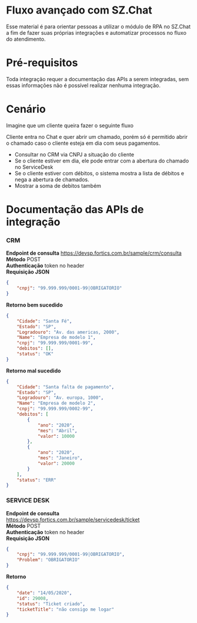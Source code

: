# Fluxo avançado com SZ.Chat
Esse material é para orientar pessoas a utilizar o módulo de RPA no SZ.Chat a fim de fazer suas próprias integrações e automatizar processos no fluxo do atendimento.

# Pré-requisitos
Toda integração requer a documentação das APIs a serem integradas, sem essas informações não é possível realizar nenhuma integração.

# Cenário
Imagine que um cliente queira fazer o seguinte fluxo<br>

Cliente entra no Chat e quer abrir um chamado, porém só é permitido abrir o chamado caso o cliente esteja em dia com seus pagamentos.

* Consultar no CRM via CNPJ a situação do cliente
* Se o cliente estiver em dia, ele pode entrar com a abertura do chamado no ServiceDesk
* Se o cliente estiver com débitos, o sistema mostra a lista de débitos e nega a abertura de chamados.
* Mostrar a soma de debitos também

# Documentação das APIs de integração

### CRM

**Endpoint de consulta** https://devsp.fortics.com.br/sample/crm/consulta<br>
**Método** POST<br>
**Authenticação** token no header<br>
**Requisição JSON**
```json
{
	"cnpj": "99.999.999/0001-99|OBRIGATORIO"
}
```
**Retorno bem sucedido**
```json
{
    "Cidade": "Santa Fé",
    "Estado": "SP",
    "Logradouro": "Av. das americas, 2000",
    "Name": "Empresa de modelo 1",
    "cnpj": "99.999.999/0001-99",
    "debitos": [],
    "status": "OK"
}
```
**Retorno mal sucedido**
```json
{
    "Cidade": "Santa falta de pagamento",
    "Estado": "SP",
    "Logradouro": "Av. europa, 1000",
    "Name": "Empresa de modelo 2",
    "cnpj": "99.999.999/0002-99",
    "debitos": [
        {
            "ano": "2020",
            "mes": "Abril",
            "valor": 10000
        },
        {
            "ano": "2020",
            "mes": "Janeiro",
            "valor": 20000
        }
    ],
    "status": "ERR"
}
```
### SERVICE DESK

**Endpoint de consulta** https://devsp.fortics.com.br/sample/servicedesk/ticket<br>
**Método** POST<br>
**Authenticação** token no header<br>
**Requisição JSON**
```json
{
    "cnpj": "99.999.999/0001-99|OBRIGATORIO",
    "Problem": "OBRIGATORIO"
}
```
**Retorno**
```json
{
    "date": "14/05/2020",
    "id": 29008,
    "status": "Ticket criado",
    "ticketTitle": "não consigo me logar"
}
```
